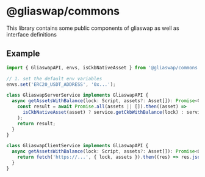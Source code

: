 # @gliaswap/commons

This library contains some public components of gliaswap as well as interface definitions

## Example

```ts
import { GliaswapAPI, envs, isCkbNativeAsset } from '@gliaswap/commons';

// 1. set the default env variables
envs.set('ERC20_USDT_ADDRESS', '0x...');

class GliaswapServerService implements GliaswapAPI {
  async getAssetsWithBalance(lock: Script, assets?: Asset[]): Promise<GliaswapAssetWithBalance[]> {
    const result = await Promise.all(assets || []).then((asset) =>
      isCkbNativeAsset(asset) ? service.getCkbWithBalance(lock) : service.getSudtWithBalance(lock),
    );
    return result;
  }
}
```

```ts
class GliaswapClientService implements GliaswapAPI {
  async getAssetsWithBalance(lock: Script, assets?: Asset[]): Promise<GliaswapAssetWithBalance[]> {
    return fetch('https://...', { lock, assets }).then((res) => res.json());
  }
}
```
